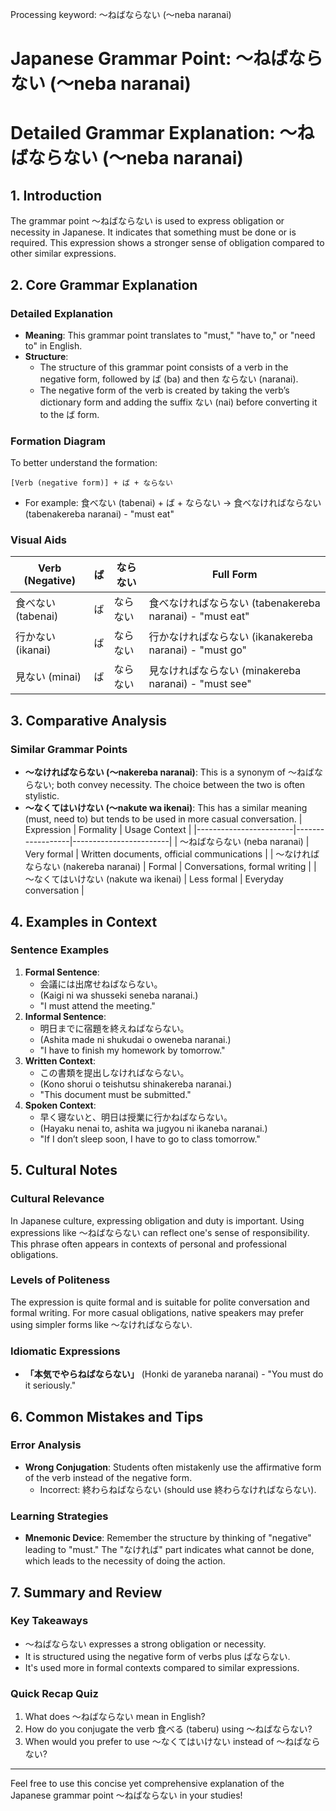 Processing keyword: ～ねばならない (〜neba naranai)
# Japanese Grammar Point: ～ねばならない (〜neba naranai)
# Detailed Grammar Explanation: ～ねばならない (〜neba naranai)
## 1. Introduction
The grammar point ～ねばならない is used to express obligation or necessity in Japanese. It indicates that something must be done or is required. This expression shows a stronger sense of obligation compared to other similar expressions.
## 2. Core Grammar Explanation
### Detailed Explanation
- **Meaning**: This grammar point translates to "must," "have to," or "need to" in English.
- **Structure**: 
    - The structure of this grammar point consists of a verb in the negative form, followed by ば (ba) and then ならない (naranai).
    - The negative form of the verb is created by taking the verb’s dictionary form and adding the suffix ない (nai) before converting it to the ば form.
### Formation Diagram
To better understand the formation:
```
[Verb (negative form)] + ば + ならない
```
- For example: 食べない (tabenai) + ば + ならない → 食べなければならない (tabenakereba naranai) - "must eat"
### Visual Aids
| Verb (Negative)  | ば  | ならない | Full Form                   |
|------------------|-----|----------|-----------------------------|
| 食べない (tabenai)| ば   | ならない | 食べなければならない (tabenakereba naranai) - "must eat" |
| 行かない (ikanai) | ば   | ならない | 行かなければならない (ikanakereba naranai) - "must go" |
| 見ない (minai)    | ば   | ならない | 見なければならない (minakereba naranai) - "must see" |
## 3. Comparative Analysis
### Similar Grammar Points
- **〜なければならない (〜nakereba naranai)**: This is a synonym of ～ねばならない; both convey necessity. The choice between the two is often stylistic.
- **〜なくてはいけない (〜nakute wa ikenai)**: This has a similar meaning (must, need to) but tends to be used in more casual conversation.
| Expression             | Formality       | Usage Context          |
|------------------------|------------------|------------------------|
| ～ねばならない (neba naranai)   | Very formal       | Written documents, official communications |
| ～なければならない (nakereba naranai) | Formal             | Conversations, formal writing        |
| ～なくてはいけない (nakute wa ikenai)   | Less formal       | Everyday conversation     |
## 4. Examples in Context
### Sentence Examples
1. **Formal Sentence**: 
   - 会議には出席せねばならない。
   - (Kaigi ni wa shusseki seneba naranai.)
   - "I must attend the meeting."
2. **Informal Sentence**: 
   - 明日までに宿題を終えねばならない。
   - (Ashita made ni shukudai o oweneba naranai.)
   - "I have to finish my homework by tomorrow."
3. **Written Context**: 
   - この書類を提出しなければならない。
   - (Kono shorui o teishutsu shinakereba naranai.)
   - "This document must be submitted."
4. **Spoken Context**: 
   - 早く寝ないと、明日は授業に行かねばならない。
   - (Hayaku nenai to, ashita wa jugyou ni ikaneba naranai.)
   - "If I don’t sleep soon, I have to go to class tomorrow."
## 5. Cultural Notes
### Cultural Relevance
In Japanese culture, expressing obligation and duty is important. Using expressions like ～ねばならない can reflect one's sense of responsibility. This phrase often appears in contexts of personal and professional obligations.
### Levels of Politeness
The expression is quite formal and is suitable for polite conversation and formal writing. For more casual obligations, native speakers may prefer using simpler forms like ～なければならない.
### Idiomatic Expressions
- **「本気でやらねばならない」** (Honki de yaraneba naranai) - "You must do it seriously."
## 6. Common Mistakes and Tips
### Error Analysis
- **Wrong Conjugation**: Students often mistakenly use the affirmative form of the verb instead of the negative form.
  - Incorrect: 終わらねばならない (should use 終わらなければならない).
### Learning Strategies
- **Mnemonic Device**: Remember the structure by thinking of "negative" leading to "must." The "なければ" part indicates what cannot be done, which leads to the necessity of doing the action.
## 7. Summary and Review
### Key Takeaways
- ～ねばならない expresses a strong obligation or necessity.
- It is structured using the negative form of verbs plus ばならない.
- It's used more in formal contexts compared to similar expressions.
### Quick Recap Quiz
1. What does ～ねばならない mean in English?
2. How do you conjugate the verb 食べる (taberu) using ～ねばならない?
3. When would you prefer to use ～なくてはいけない instead of ～ねばならない?
---
Feel free to use this concise yet comprehensive explanation of the Japanese grammar point ～ねばならない in your studies!
